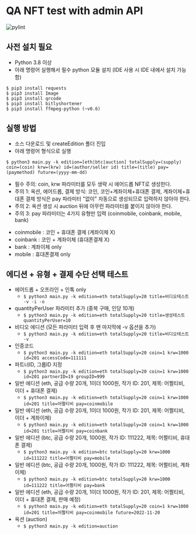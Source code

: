 # QA NFT test with admin API

![pylint](https://github.com/myeongji-kim/create-test-nft/actions/workflows/pylint.yml/badge.svg)

## 사전 설치 필요
- Python 3.8 이상
- 아래 명령어 실행해서 필수 python 모듈 설치 (IDE 사용 시 IDE 내에서 설치 가능함)
```
$ pip3 install requests
$ pip3 install Image
$ pip3 install qrcode
$ pip3 install bitlyshortener
$ pip3 install ffmpeg-python (~v0.6)
```

## 실행 방법
- 소스 다운로드 및 createEdition 폴더 진입
- 아래 명령어 형식으로 실행
```
$ python3 main.py -k edition=[eth|btc|auction] totalSupply=(supply) coin=(coin) krw=(krw) id=(author/seller id) title=(title) pay=(paymethod) future=(yyyy-mm-dd)
```
- 필수 주의: coin, krw 파라미터를 모두 생략 시 에어드롭 NFT로 생성한다.
- 주의 1: 옥션, 에어드롭, 결제 방식: 코인, 코인+계좌이체+휴대폰 결제, 계좌이체+휴대폰 결제 방식은 pay 파라미터 "없이" 자동으로 생성되므로 입력하지 않아야 한다.
- 주의 2: 옥션 생성 시 auction 뒤에 아무런 파라미터를 붙이지 않아야 한다. 
- 주의 3: pay 파라미터는 4가지 유형만 입력 (coinmobile, coinbank, mobile, bank)
 * coinmobile : 코인 + 휴대폰 결제 (계좌이체 X)
 * coinbank : 코인 + 계좌이체 (휴대폰결제 X)
 * bank : 계좌이체 only
 * mobile : 휴대폰결제 only

## 에디션 + 유형 + 결제 수단 선택 테스트
* 에어드롭 + 오프라인 + 인톡 only
  * ```$ python3 main.py -k edition=eth totalSupply=20 title=비디오테스트 -v -i -o```
* quantityPerUser 파라미터 추가 (중복 구매, 인당 10개)
  * ```$ python3 main.py -k edition=eth totalSupply=20 title=생성테스트 quantityPerUser=10 ```
* 비디오 에디션 (모든 파라미터 입력 후 맨 마지막에 -v 옵션을 추가)
  * ```$ python3 main.py -k edition=eth totalSupply=20 title=비디오테스트 -v```
* 인증코드
  * ```$ python3 main.py -k edition=eth totalSupply=20 coin=1 krw=1000 id=201 accessCode=111111```
* 파트너ID, 그룹ID 지정
  * ```$ python3 main.py -k edition=eth totalSupply=20 coin=1 krw=1000 id=201 partnerID=19 groupID=999```
* 일반 에디션 (eth, 공급 수량 20개, 1이더 1000원, 작가 ID: 201, 제목: 어쩔티비, 이더 + 휴대폰 결제)
  * ```$ python3 main.py -k edition=eth totalSupply=20 coin=1 krw=1000 id=201 title=어쩔티비 pay=coinmobile```
* 일반 에디션 (eth, 공급 수량 20개, 1이더 1000원, 작가 ID: 201, 제목: 어쩔티비, 이더 + 계좌이체)
  * ```$ python3 main.py -k edition=eth totalSupply=20 coin=1 krw=1000 id=201 title=어쩔티비 pay=coinbank```
* 일반 에디션 (btc, 공급 수량 20개, 1000원, 작가 ID: 111222, 제목: 어쩔티비, 휴대폰 결제)
  * ```$ python3 main.py -k edition=btc totalSupply=20 krw=1000 id=111222 title=어쩔티비 pay=mobile```
* 일반 에디션 (btc, 공급 수량 20개, 1000원, 작가 ID: 111222, 제목: 어쩔티비, 계좌이체)
  * ```$ python3 main.py -k edition=btc totalSupply=20 krw=1000 id=111222 title=어쩔티비 pay=bank```
* 일반 에디션 (eth, 공급 수량 20개, 1이더 1000원, 작가 ID: 201, 제목: 어쩔티비, 이더 + 휴대폰 결제, 판매 예정)
  * ```$ python3 main.py -k edition=eth totalSupply=20 coin=1 krw=1000 id=201 title=어쩔티비 pay=coinmobile future=2022-11-20```
* 옥션 (auction)
  * ```$ python3 main.py -k edition=auction```
